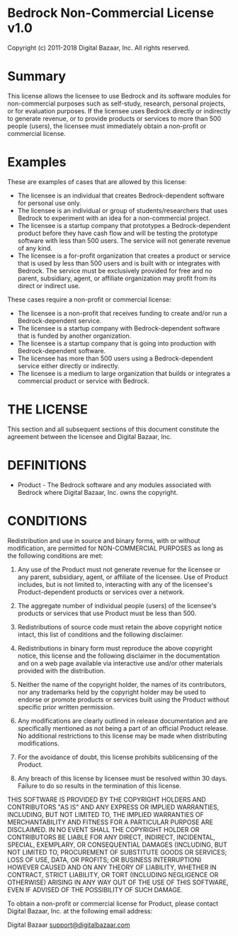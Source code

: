Bedrock Non-Commercial License v1.0
===================================

Copyright (c) 2011-2018 Digital Bazaar, Inc.
All rights reserved.

Summary
=======

This license allows the licensee to use Bedrock and its software modules
for non-commercial purposes such as self-study, research, personal
projects, or for evaluation purposes. If the licensee uses Bedrock
directly or indirectly to generate revenue, or to provide products or
services to more than 500 people (users), the licensee must immediately
obtain a non-profit or commercial license.

Examples
========

These are examples of cases that are allowed by this license:

* The licensee is an individual that creates Bedrock-dependent software for
  personal use only.
* The licensee is an individual or group of students/researchers that uses
  Bedrock to experiment with an idea for a non-commercial project.
* The licensee is a startup company that prototypes a Bedrock-dependent
  product before they have cash flow and will be testing the prototype
  software with less than 500 users. The service will not generate revenue
  of any kind.
* The licensee is a for-profit organization that creates a product or
  service that is used by less than 500 users and is built with or
  integrates with Bedrock. The service must be exclusively provided for free
  and no parent, subsidiary, agent, or affiliate organization may profit
  from its direct or indirect use.

These cases require a non-profit or commercial license:

* The licensee is a non-profit that receives funding to create and/or run a
  Bedrock-dependent service.
* The licensee is a startup company with Bedrock-dependent software that is
  funded by another organization.
* The licensee is a startup company that is going into production with
  Bedrock-dependent software.
* The licensee has more than 500 users using a Bedrock-dependent service
  either directly or indirectly.
* The licensee is a medium to large organization that builds or integrates a
  commercial product or service with Bedrock.

THE LICENSE
===========

This section and all subsequent sections of this document constitute the
agreement between the licensee and Digital Bazaar, Inc.

DEFINITIONS
===========

* Product - The Bedrock software and any modules associated with Bedrock
where Digital Bazaar, Inc. owns the copyright.

CONDITIONS
==========

Redistribution and use in source and binary forms, with or without
modification, are permitted for NON-COMMERCIAL PURPOSES as long as the
following conditions are met:

1. Any use of the Product must not generate revenue for the licensee or
   any parent, subsidiary, agent, or affiliate of the licensee. Use of
   Product includes, but is not limited to, interacting with any of the
   licensee's Product-dependent products or services over a network.

2. The aggregate number of individual people (users) of the licensee's
   products or services that use Product must be less than 500.

3. Redistributions of source code must retain the above copyright notice
   intact, this list of conditions and the following disclaimer.

4. Redistributions in binary form must reproduce the above copyright
   notice, this license and the following disclaimer in the documentation and
   on a web page available via interactive use and/or other materials
   provided with the distribution.

5. Neither the name of the copyright holder, the names of its
   contributors, nor any trademarks held by the copyright holder may be used
   to endorse or promote products or services built using the Product without
   specific prior written permission.

6. Any modifications are clearly outlined in release documentation and are
   specifically mentioned as not being a part of an official Product release.
   No additional restrictions to this license may be made when distributing
   modifications.

7. For the avoidance of doubt, this license prohibits sublicensing of the
   Product.

8. Any breach of this license by licensee must be resolved within 30 days.
   Failure to do so results in the termination of this license.

THIS SOFTWARE IS PROVIDED BY THE COPYRIGHT HOLDERS AND CONTRIBUTORS "AS
IS" AND ANY EXPRESS OR IMPLIED WARRANTIES, INCLUDING, BUT NOT LIMITED TO,
THE IMPLIED WARRANTIES OF MERCHANTABILITY AND FITNESS FOR A PARTICULAR
PURPOSE ARE DISCLAIMED. IN NO EVENT SHALL THE COPYRIGHT HOLDER OR
CONTRIBUTORS BE LIABLE FOR ANY DIRECT, INDIRECT, INCIDENTAL, SPECIAL,
EXEMPLARY, OR CONSEQUENTIAL DAMAGES (INCLUDING, BUT NOT LIMITED TO,
PROCUREMENT OF SUBSTITUTE GOODS OR SERVICES; LOSS OF USE, DATA, OR
PROFITS; OR BUSINESS INTERRUPTION) HOWEVER CAUSED AND ON ANY THEORY OF
LIABILITY, WHETHER IN CONTRACT, STRICT LIABILITY, OR TORT (INCLUDING
NEGLIGENCE OR OTHERWISE) ARISING IN ANY WAY OUT OF THE USE OF THIS
SOFTWARE, EVEN IF ADVISED OF THE POSSIBILITY OF SUCH DAMAGE.

To obtain a non-profit or commercial license for Product, please contact
Digital Bazaar, Inc. at the following email address:

Digital Bazaar <support@digitalbazaar.com>
